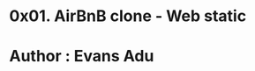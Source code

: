 0x01. AirBnB clone - Web static
==============================================
Author : Evans Adu
==============================================
